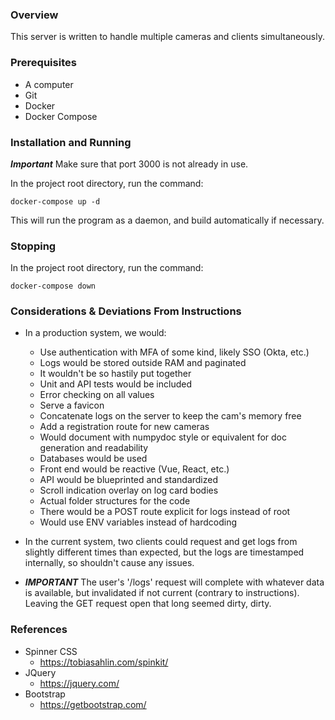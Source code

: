 
### Overview

This server is written to handle multiple cameras and clients simultaneously.

### Prerequisites

- A computer
- Git
- Docker
- Docker Compose

### Installation and Running

***Important*** Make sure that port 3000 is not already in use.

In the project root directory, run the command:
```
docker-compose up -d
```

This will run the program as a daemon, and build automatically if necessary.




### Stopping

In the project root directory, run the command:
```
docker-compose down
```

### Considerations & Deviations From Instructions

- In a production system, we would:
    - Use authentication with MFA of some kind, likely SSO (Okta, etc.)
    - Logs would be stored outside RAM and paginated
    - It wouldn't be so hastily put together
    - Unit and API tests would be included
    - Error checking on all values
    - Serve a favicon
    - Concatenate logs on the server to keep the cam's memory free
    - Add a registration route for new cameras
    - Would document with numpydoc style or equivalent for doc generation and readability
    - Databases would be used
    - Front end would be reactive (Vue, React, etc.)
    - API would be blueprinted and standardized 
    - Scroll indication overlay on log card bodies
    - Actual folder structures for the code
    - There would be a POST route explicit for logs instead of root
    - Would use ENV variables instead of hardcoding

- In the current system, two clients could request and get logs from slightly different times than expected, but the logs are timestamped internally, so shouldn't cause any issues.
- ***IMPORTANT*** The user's '/logs' request will complete with whatever data is available, but invalidated if not current (contrary to instructions). Leaving the GET request open that long seemed dirty, dirty. 

### References

- Spinner CSS
    - https://tobiasahlin.com/spinkit/
- JQuery
    - https://jquery.com/
- Bootstrap
    - https://getbootstrap.com/